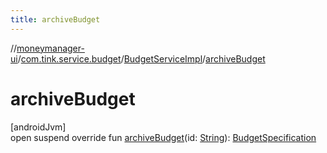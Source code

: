 ```yaml
---
title: archiveBudget
---
```

//[moneymanager-ui](../../../index.html)/[com.tink.service.budget](../index.html)/[BudgetServiceImpl](index.html)/[archiveBudget](archive-budget.html)



# archiveBudget



[androidJvm]\
open suspend override fun [archiveBudget](archive-budget.html)(id: [String](https://kotlinlang.org/api/latest/jvm/stdlib/kotlin/-string/index.html)): [BudgetSpecification](../../com.tink.model.budget/index.html#1357535401%2FClasslikes%2F1000845458)




